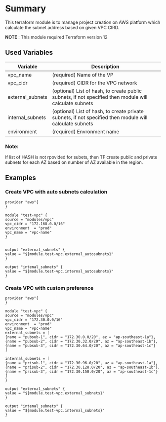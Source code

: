 
# Summary
This terraform module is to manage project creation on AWS platform which calculate the subnet address based on given VPC CIRD.

**NOTE** : This module required Terraform version 12

## Used Variables
|Variable|Description|
|-|-|
|vpc_name|(required) Name of the VP|
|vpc_cidr|(required) CIDR for the VPC network|
|external_subnets|(optional) List of hash, to create public subnets, if not specified then module will calculate subnets|
|internal_subnets|(optional) List of hash, to create private subnets, if not specified then module will calculate subnets|
|environment|(required) Envronment name|

### Note:  
If list of HASH is not rpovided for subets, then TF create public and private subnets for each AZ based on number of AZ available in the region.
## Examples

### Create VPC with auto subnets calculation
```
provider "aws"{
}

module "test-vpc" {
source = "modules/vpc"
vpc_cidr = "172.168.0.0/16"
environment  = "prod"
vpc_name = "vpc-name"
}


output "external_subnets" {
value = "${module.test-vpc.external_autosubnets}"
}

output "intenal_subnets" {
value = "${module.test-vpc.internal_autosubnets}"
}
```

### Create VPC with custom preference

```
provider "aws"{
}

module "test-vpc" {
source = "modules/vpc"
vpc_cidr = "172.30.0.0/16"
environment  = "prod"
vpc_name = "vpc-name"
external_subnets = [
{name = "pubsub-1", cidr = "172.30.0.0/20", az = "ap-southeast-1a"},
{name = "pubsub-2", cidr = "172.30.32.0/20", az = "ap-southeast-1b"},
{name = "pubsub-3", cidr = "172.30.64.0/20", az = "ap-southeast-1c"}
]

internal_subnets = [
{name = "prisub-1", cidr = "172.30.96.0/20", az = "ap-southeast-1a"},
{name = "prisub-2", cidr = "172.30.128.0/20", az = "ap-southeast-1b"},
{name = "prisub-3", cidr = "172.30.150.0/20", az = "ap-southeast-1c"}
]
}

output "external_subnets" {
value = "${module.test-vpc.external_subnets}"
}

output "intenal_subnets" {
value = "${module.test-vpc.internal_subnets}"
}
```

